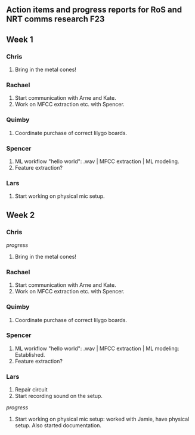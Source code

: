 ## Action items and progress reports for RoS and NRT comms research F23

## Week 1

### Chris

1. Bring in the metal cones!

### Rachael

1. Start communication with Arne and Kate.
2. Work on MFCC extraction etc. with Spencer.

### Quimby

1. Coordinate purchase of correct lilygo boards.

### Spencer 

1. ML workflow "hello world": .wav | MFCC extraction | ML modeling.
2. Feature extraction?

### Lars

1. Start working on physical mic setup.

## Week 2

### Chris

*progress* 

1. Bring in the metal cones!

### Rachael

1. Start communication with Arne and Kate.
2. Work on MFCC extraction etc. with Spencer.

### Quimby

1. Coordinate purchase of correct lilygo boards.

### Spencer 

1. ML workflow "hello world": .wav | MFCC extraction | ML modeling: Established. 
2. Feature extraction?

### Lars

1. Repair circuit
2. Start recording sound on the setup.
   
*progress*

1. Start working on physical mic setup: worked with Jamie, have physical setup. Also started documentation. 
